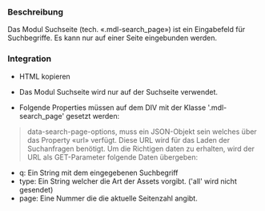 ### Beschreibung
 
Das Modul Suchseite (tech. «.mdl-search_page») ist ein Eingabefeld für Suchbegriffe. Es kann nur auf einer Seite eingebunden werden.


### Integration

* HTML kopieren

* Das Modul Suchseite wird nur auf der Suchseite verwendet.

* Folgende Properties müssen auf dem DIV mit der Klasse '.mdl-search_page' gesetzt werden:

> <p>data-search-page-options, muss ein JSON-Objekt sein welches über das Property «url» verfügt. Diese URL wird für das Laden der Suchanfragen benötigt.
>Um die Richtigen daten zu erhalten, wird der URL als GET-Parameter folgende Daten übergeben:</p>

 - q: Ein String mit dem eingegebenen Suchbegriff
 - type: Ein String welcher die Art der Assets vorgibt. ('all' wird nicht gesendet)
 - page: Eine Nummer die die aktuelle Seitenzahl angibt.
